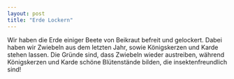```yaml
---
layout: post
title: "Erde Lockern"
---
```

Wir haben die Erde einiger Beete von Beikraut befreit und gelockert. Dabei haben wir Zwiebeln aus dem letzten Jahr, sowie Königskerzen und Karde stehen lassen. Die Gründe sind, dass Zwiebeln wieder austreiben, während Königskerzen und Karde schöne Blütenstände bilden, die insektenfreundlich sind!
